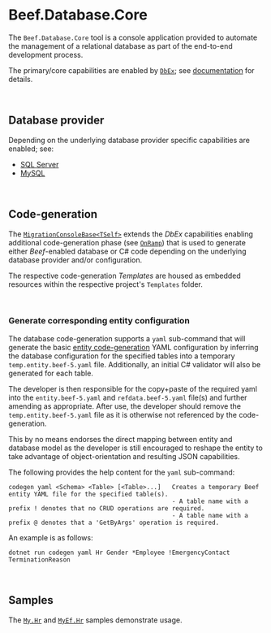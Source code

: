 # Beef.Database.Core

The `Beef.Database.Core` tool is a console application provided to automate the management of a relational database as part of the end-to-end development process. 

The primary/core capabilities are enabled by [`DbEx`](https://github.com/Avanade/DbEx); see [documentation](https://github.com/Avanade/DbEx/blob/main/README.md) for details.

<br/>

## Database provider

Depending on the underlying database provider specific capabilities are enabled; see:

- [SQL Server](../Beef.Database.SqlServer)
- [MySQL](../Beef.Database.MySql)

</br>

## Code-generation

The [`MigrationConsoleBase<TSelf>`](./MigratorConsoleBase.cs) extends the _DbEx_ capabilities enabling additional code-generation phase (see [`OnRamp`](https://github.com/Avanade/OnRamp)) that is used to generate either _Beef_-enabled database or C# code depending on the underlying database provider and/or configuration.

The respective code-generation _Templates_ are housed as embedded resources within the respective project's `Templates` folder.

<br/>

### Generate corresponding entity configuration

The database code-generation supports a `yaml` sub-command that will generate the basic  [entity code-generation](../Beef.CodeGen.Core/README.md) YAML configuration by inferring the database configuration for the specified tables into a temporary `temp.entity.beef-5.yaml` file. Additionally, an initial C# validator will also be generated for each table.

The developer is then responsible for the copy+paste of the required yaml into the `entity.beef-5.yaml` and `refdata.beef-5.yaml` file(s) and further amending as appropriate. After use, the developer should remove the `temp.entity.beef-5.yaml` file as it is otherwise not referenced by the code-generation. 

This by no means endorses the direct mapping between entity and database model as the developer is still encouraged to reshape the entity to take advantage of object-orientation and resulting JSON capabilities.

The following provides the help content for the `yaml` sub-command:

```
codegen yaml <Schema> <Table> [<Table>...]   Creates a temporary Beef entity YAML file for the specified table(s).
                                             - A table name with a prefix ! denotes that no CRUD operations are required.
                                             - A table name with a prefix @ denotes that a 'GetByArgs' operation is required.
```

An example is as follows:

```
dotnet run codegen yaml Hr Gender *Employee !EmergencyContact TerminationReason
```

<br/>

## Samples

The [`My.Hr`](../../samples/My.Hr/My.Hr.Database) and [`MyEf.Hr`](../../samples/MyEf.Hr/MyEf.Hr.Database) samples demonstrate usage.